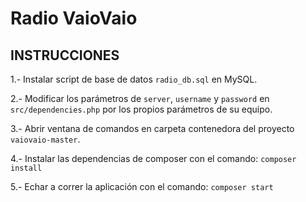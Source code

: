 # Radio VaioVaio

## INSTRUCCIONES

1.- Instalar script de base de datos `radio_db.sql` en MySQL.

2.- Modificar los parámetros de `server`, `username` y `password` en `src/dependencies.php` por los propios parámetros de su equipo.

3.- Abrir ventana de comandos en carpeta contenedora del proyecto `vaiovaio-master`.

4.- Instalar las dependencias de composer con el comando:
	`composer install`

5.- Echar a correr la aplicación con el comando:
	`composer start`